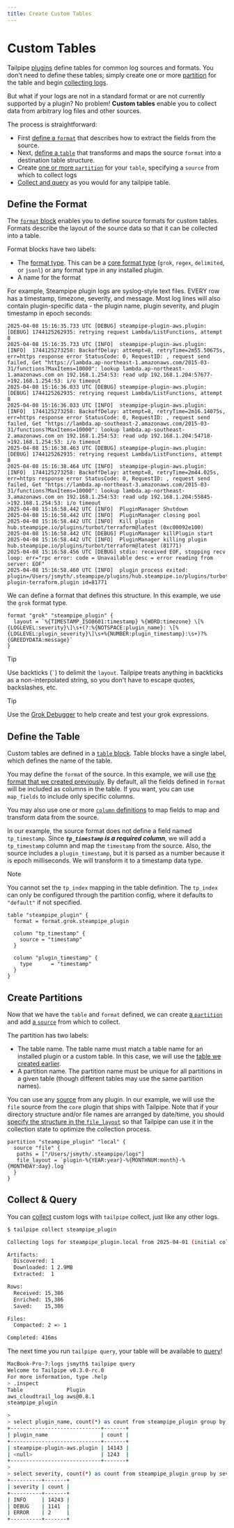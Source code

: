 ```yaml
---
title: Create Custom Tables
---
```


# Custom Tables

Tailpipe [plugins](/docs/collect/plugins) define tables for common log sources and formats.  You don't need to define these tables; simply create one or more [partition](/docs/collect/configure#partitions) for the table and begin [collecting logs](/docs/collect/collect).

But what if your logs are not in a standard format or are not currently supported by a plugin? No problem!  **Custom tables** enable you to collect data from arbitrary log files and other sources.

The process is straightforward:
- First [define a `format`](#define-the-format) that describes how to extract the fields from the source.
- Next, [define a `table`](#define-the-table) that transforms and maps the source `format` into a destination table structure.
- Create [one or more `partition`](#create-partitions) for your `table`, specifying a `source` from which to collect logs
- [Collect and query](#collect--query) as you would for any tailpipe table.

## Define the Format

The [`format` block](/docs/reference/config-files/format) enables you to define source formats for custom tables. Formats describe the layout of the source data so that it can be collected into a table.

Format blocks have two labels:
- The [format type](/docs/reference/config-files/format#format-types). This can be a [core format type](/docs/reference/config-files/format#core-plugin-formats) (`grok`, `regex`, `delimited`, or `jsonl`) or any format type in any installed plugin.  
- A name for the format

For example, Steampipe plugin logs are syslog-style text files.   EVERY row has a timestamp, timezone, severity, and message.  Most log lines will also contain plugin-specific data - the plugin name, plugin severity, and plugin timestamp in epoch seconds:

```
2025-04-08 15:16:35.733 UTC [DEBUG] steampipe-plugin-aws.plugin: [DEBUG] 1744125262935: retrying request Lambda/ListFunctions, attempt 8
2025-04-08 15:16:35.733 UTC [INFO]  steampipe-plugin-aws.plugin: [INFO]  1744125273258: BackoffDelay: attempt=8, retryTime=2m55.50675s, err=https response error StatusCode: 0, RequestID: , request send failed, Get "https://lambda.ap-northeast-1.amazonaws.com/2015-03-31/functions?MaxItems=10000": lookup lambda.ap-northeast-1.amazonaws.com on 192.168.1.254:53: read udp 192.168.1.204:57677->192.168.1.254:53: i/o timeout
2025-04-08 15:16:36.033 UTC [DEBUG] steampipe-plugin-aws.plugin: [DEBUG] 1744125262935: retrying request Lambda/ListFunctions, attempt 8
2025-04-08 15:16:36.033 UTC [INFO]  steampipe-plugin-aws.plugin: [INFO]  1744125273258: BackoffDelay: attempt=8, retryTime=2m16.14075s, err=https response error StatusCode: 0, RequestID: , request send failed, Get "https://lambda.ap-southeast-2.amazonaws.com/2015-03-31/functions?MaxItems=10000": lookup lambda.ap-southeast-2.amazonaws.com on 192.168.1.254:53: read udp 192.168.1.204:54718->192.168.1.254:53: i/o timeout
2025-04-08 15:16:38.463 UTC [DEBUG] steampipe-plugin-aws.plugin: [DEBUG] 1744125262935: retrying request Lambda/ListFunctions, attempt 8
2025-04-08 15:16:38.464 UTC [INFO]  steampipe-plugin-aws.plugin: [INFO]  1744125273258: BackoffDelay: attempt=8, retryTime=2m44.025s, err=https response error StatusCode: 0, RequestID: , request send failed, Get "https://lambda.ap-northeast-3.amazonaws.com/2015-03-31/functions?MaxItems=10000": lookup lambda.ap-northeast-3.amazonaws.com on 192.168.1.254:53: read udp 192.168.1.204:55845->192.168.1.254:53: i/o timeout
2025-04-08 15:16:58.442 UTC [INFO]  PluginManager Shutdown
2025-04-08 15:16:58.442 UTC [INFO]  PluginManager closing pool
2025-04-08 15:16:58.442 UTC [INFO]  Kill plugin hub.steampipe.io/plugins/turbot/terraform@latest (0xc00092e100)
2025-04-08 15:16:58.442 UTC [DEBUG] PluginManager killPlugin start
2025-04-08 15:16:58.442 UTC [INFO]  PluginManager killing plugin hub.steampipe.io/plugins/turbot/terraform@latest (81771)
2025-04-08 15:16:58.456 UTC [DEBUG] stdio: received EOF, stopping recv loop: err="rpc error: code = Unavailable desc = error reading from server: EOF"
2025-04-08 15:16:58.460 UTC [INFO]  plugin process exited: plugin=/Users/jsmyth/.steampipe/plugins/hub.steampipe.io/plugins/turbot/terraform@latest/steampipe-plugin-terraform.plugin id=81771
```

We can define a format that defines this structure.  In this example, we use the `grok` format type.

```hcl
format "grok" "steampipe_plugin" {
  layout = `%{TIMESTAMP_ISO8601:timestamp} %{WORD:timezone} \[%{LOGLEVEL:severity}\]\s+(?:%{NOTSPACE:plugin_name}: \[%{LOGLEVEL:plugin_severity}\]\s+%{NUMBER:plugin_timestamp}:\s+)?%{GREEDYDATA:message}`
}
```

> [!TIP]
> Use backticks (<code>`</code>) to delimit the <code>layout</code>.  Tailpipe treats anything in backticks as a non-interpolated string, so you don't have to escape quotes, backslashes, etc.


> [!TIP]
> Use the [Grok Debugger](https://grokdebugger.com/) to help create and test your grok expressions. 

## Define the Table

Custom tables are defined in a [`table` block](/docs/reference/config-files/table). Table blocks have a single label, which defines the name of the table. 

You may define the `format` of the source.  In this example, we will use [the format that we created previously](#define-the-format).  By default, all the fields defined in `format` will be included as columns in the table.  If you want, you can use `map_fields` to include only specific columns.

You may also use one or more [`column` definitions](/docs/reference/config-files/table#column-blocks) to map fields to map and transform data from the source.

In our example, the source format does not define a field named `tp_timestamp`.  Since ***`tp_timestamp` is a required column***,  we will add a `tp_timestamp` column and map the `timestamp` from the source.  Also, the source includes a `plugin_timestamp`, but it is parsed as a number because it is epoch milliseconds.  We will transform it to a timestamp data type.

> [!NOTE]
> You cannot set the `tp_index` mapping in the table definition. The `tp_index` can only be configured through the partition config, where it defaults to `"default"` if not specified.

```hcl
table "steampipe_plugin" {
  format = format.grok.steampipe_plugin

  column "tp_timestamp" {
    source = "timestamp"
  }

  column "plugin_timestamp" {
    type      = "timestamp"
  }
}
```

## Create Partitions

Now that we have the `table` and `format` defined, we can create [a `partition`](/docs/reference/config-files/partition) and add [a `source`](/docs/reference/config-files/partition#source) from which to collect.  

The partition has two labels:
- The table name. The table name must match a table name for an installed plugin or a custom table. In this case, we will use the [table we created earlier](#define-the-table).
- A partition name. The partition name must be unique for all partitions in a given table (though different tables may use the same partition names).

You can use any [source](/docs/reference/config-files/partition#source) from any plugin.  In our example, we will use the `file` source from the `core` plugin that ships with Tailpipe.   Note that if your directory structure and/or file names are arranged by date/time, you should [specify the structure in the `file_layout`](/docs/reference/config-files/partition#file_layout) so that Tailpipe can use it in the collection state to optimize the collection process.

```hcl
partition "steampipe_plugin" "local" {
  source "file" {
   paths = ["/Users/jsmyth/.steampipe/logs"]
   file_layout = `plugin-%{YEAR:year}-%{MONTHNUM:month}-%{MONTHDAY:day}.log`
  }
}
```

## Collect & Query

You can [collect](/docs/collect/collect) custom logs with `tailpipe` collect, just like any other logs.

```bash
$ tailpipe collect steampipe_plugin

Collecting logs for steampipe_plugin.local from 2025-04-01 (initial collection, default 7 days)

Artifacts:
  Discovered: 1 
  Downloaded: 1 2.9MB
  Extracted:  1

Rows:
  Received: 15,386
  Enriched: 15,386
  Saved:    15,386

Files:
  Compacted: 2 => 1

Completed: 416ms
```

The next time you run `tailpipe query`, your table will be available to [query](/docs/query)!

```bash
MacBook-Pro-7:logs jsmyth$ tailpipe query
Welcome to Tailpipe v0.3.0-rc.0
For more information, type .help
> .inspect
Table              Plugin    
aws_cloudtrail_log aws@0.8.1 
steampipe_plugin  

> 
> select plugin_name, count(*) as count from steampipe_plugin group by plugin_name order by count desc;
+-----------------------------+-------+
| plugin_name                 | count |
+-----------------------------+-------+
| steampipe-plugin-aws.plugin | 14143 |
| <null>                      | 1243  |
+-----------------------------+-------+
> 
> select severity, count(*) as count from steampipe_plugin group by severity order by count desc;
+----------+-------+
| severity | count |
+----------+-------+
| INFO     | 14243 |
| DEBUG    | 1141  |
| ERROR    | 2     |
+----------+-------+

```
